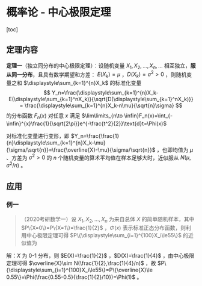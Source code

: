# 概率论 - 中心极限定理

[toc]

## 定理内容

**定理一**（独立同分布的中心极限定理）：设随机变量 $X_1,X_2,...,X_n,...$ 相互独立，**服从同一分布**，且具有数学期望和方差： $E(X_k)=\mu$ ，$D(X_k)=\sigma^2>0$ ，则随机变量之和 $\displaystyle\sum_{k=1}^{n}X_k$ 的标准化变量
$$
Y_n=\frac{\displaystyle\sum_{k=1}^{n}X_k-E(\displaystyle\sum_{k=1}^nX_k)}{\sqrt{D(\displaystyle\sum_{k=1}^nX_k)}} = \frac{\displaystyle\sum_{k=1}^{n}X_k-n\mu}{\sqrt{n}\sigma}
$$
的分布函数 $F_n(x)$ 对任意 $x$ 满足
$\lim\limits_{n\to \infin}F_n(x)=\int_{-\infin}^{x}\frac{1}{\sqrt{2\pi}}e^{-\frac{t^2}{2}}\text{d}t=\Phi(x)$

对标准化变量进行变形，即 $Y_n=\frac{\frac{1}{n}\displaystyle\sum_{k=1}^{n}X_k-\mu}{\sigma/\sqrt{n}}=\frac{\overline{X}-\mu}{\sigma/\sqrt{n}}$ ，也即均值为 $\mu$ 、方差为 $\sigma^2>0$ 的 $n$ 个随机变量的算术平均值在样本足够大时，近似服从 $N(\mu,\sigma^2/n)$ 。

## 应用

### 例一

> （2020考研数学一）设 $X_1,X_2,...,X_n$ 为来自总体 $X$ 的简单随机样本，其中 $P\{X=0\}=P\{X=1\}=\frac{1}{2}$ ，$\Phi(x)$ 表示标准正态分布函数，则利用中心极限定理可得 $P\{\displaystyle\sum_{i=1}^{100}X_i\le55\}$ 的近似值为

解：$X$ 为 0-1 分布，则 $E(X)=\frac{1}{2}$ ，$D(X)=\frac{1}{4}$ ，由中心极限定理可得 $\overline{X}\sim N(\frac{1}{2},\frac{1}{4}/n)$ ，故 $P\{\displaystyle\sum_{i=1}^{100}X_i\le55\}=P\{\overline{X}\le 0.55\}=\Phi(\frac{0.55-0.5}{\frac{1}{2}/10})=\Phi(1)$ 。
